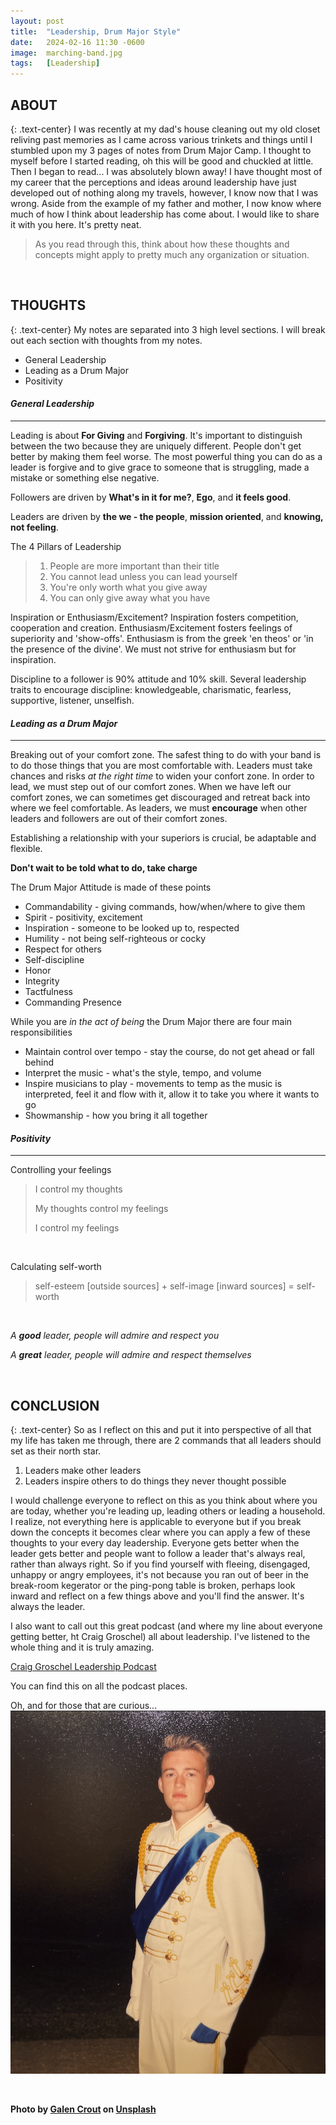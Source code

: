 ```yaml
---
layout: post
title:  "Leadership, Drum Major Style"
date:   2024-02-16 11:30 -0600
image:  marching-band.jpg
tags:   [Leadership]
---
```


## ABOUT
{: .text-center}
I was recently at my dad's house cleaning out my old closet reliving past memories as I came across various trinkets and things until I stumbled upon my 3 pages of notes from Drum Major Camp. I thought to myself before I started reading, oh this will be good and chuckled at little. Then I began to read... I was absolutely blown away! I have thought most of my career that the perceptions and ideas around leadership have just developed out of nothing along my travels, however, I know now that I was wrong. Aside from the example of my father and mother, I now know where much of how I think about leadership has come about. I would like to share it with you here. It's pretty neat.

> As you read through this, think about how these thoughts and concepts might 
> apply to pretty much any organization or situation.

<br>

## THOUGHTS 
{: .text-center}
My notes are separated into 3 high level sections. I will break out each section with thoughts from my notes.

* General Leadership
* Leading as a Drum Major
* Positivity

#### *General Leadership*
---
Leading is about **For Giving** and **Forgiving**. It's important to distinguish between the two because they are uniquely different. People don't get better by making them feel worse. The most powerful thing you can do as a leader is forgive and to give grace to someone that is struggling, made a mistake or something else negative.

Followers are driven by **What's in it for me?**, **Ego**, and **it feels good**.

Leaders are driven by **the we - the people**, **mission oriented**, and **knowing, not feeling**.


The 4 Pillars of Leadership

> 1. People are more important than their title
> 2. You cannot lead unless you can lead yourself
> 3. You're only worth what you give away
> 4. You can only give away what you have


Inspiration or Enthusiasm/Excitement? Inspiration fosters competition, cooperation and creation. Enthusiasm/Excitement fosters feelings of superiority and 'show-offs'. Enthusiasm is from the greek 'en theos' or 'in the presence of the divine'. We must not strive for enthusiasm but for inspiration.

Discipline to a follower is 90% attitude and 10% skill. Several leadership traits to encourage discipline: knowledgeable, charismatic, fearless, supportive, listener, unselfish.

#### *Leading as a Drum Major*
---
Breaking out of your comfort zone. The safest thing to do with your band is to do those things that you are most comfortable with. Leaders must take chances and risks *at the right time* to widen your confort zone. In order to lead, we must step out of our comfort zones. When we have left our comfort zones, we can sometimes get discouraged and retreat back into where we feel comfortable. As leaders, we must **encourage** when other leaders and followers are out of their comfort zones.

Establishing a relationship with your superiors is crucial, be adaptable and flexible.

**Don't wait to be told what to do, take charge**

The Drum Major Attitude is made of these points

* Commandability - giving commands, how/when/where to give them
* Spirit - positivity, excitement
* Inspiration - someone to be looked up to, respected
* Humility - not being self-righteous or cocky
* Respect for others
* Self-discipline
* Honor
* Integrity
* Tactfulness
* Commanding Presence

While you are *in the act of being* the Drum Major there are four main responsibilities

* Maintain control over tempo - stay the course, do not get ahead or fall behind
* Interpret the music - what's the style, tempo, and volume
* Inspire musicians to play - movements to temp as the music is interpreted, feel it and flow with it, allow it to take you where it wants to go
* Showmanship - how you bring it all together

#### *Positivity*
---
Controlling your feelings

> I control my thoughts
>
> My thoughts control my feelings
>
> I control my feelings

<br>

Calculating self-worth

> self-esteem [outside sources] + self-image [inward sources] = self-worth

<br>

*A **good** leader, people will admire and respect you*

*A **great** leader, people will admire and respect themselves*

<br>

## CONCLUSION
{: .text-center}
So as I reflect on this and put it into perspective of all that my life has taken me through, there are 2 commands that all leaders should set as their north star.

1. Leaders make other leaders
2. Leaders inspire others to do things they never thought possible

I would challenge everyone to reflect on this as you think about where you are today, whether you're leading up, leading others or leading a household. I realize, not everything here is applicable to everyone but if you break down the concepts it becomes clear where you can apply a few of these thoughts to your every day leadership. Everyone gets better when the leader gets better and people want to follow a leader that's always real, rather than always right. So if you find yourself with fleeing, disengaged, unhappy or angry employees, it's not because you ran out of beer in the break-room kegerator or the ping-pong table is broken, perhaps look inward and reflect on a few things above and you'll find the answer. It's always the leader.

I also want to call out this great podcast (and where my line about everyone getting better, ht Craig Groschel) all about leadership. I've listened to the whole thing and it is truly amazing.

[Craig Groschel Leadership Podcast](https://youtube.com/playlist?list=PLfd9RiSXWAX63y6ZXYrBtyN05jy3BGEPg&si=zqk1jb0E7zT6Jyn5)

You can find this on all the podcast places.


Oh, and for those that are curious...
![This is me](/img/drum-major.png)

<br>

**Photo by [Galen Crout](https://unsplash.com/@galen_crout) on [Unsplash](https://unsplash.com/photos/a-group-of-people-marching-in-a-parade--7HpdHeYUZ4)**